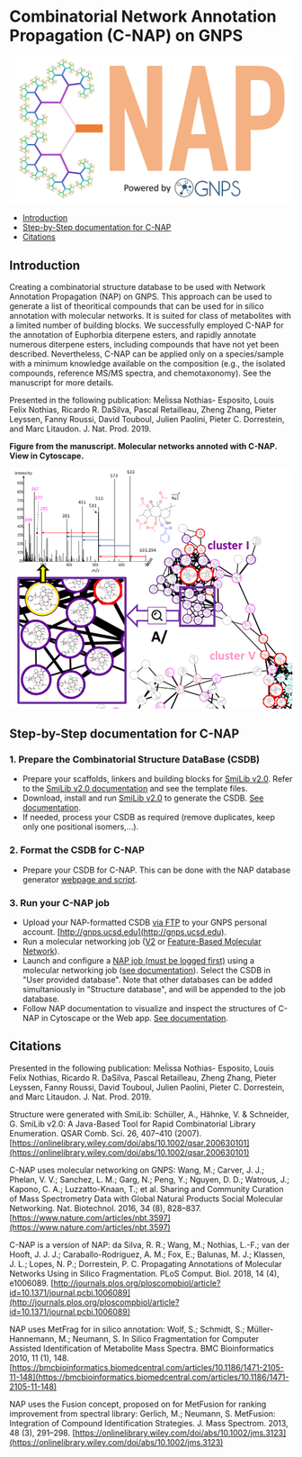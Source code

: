 # Combinatorial Network Annotation Propagation (C-NAP) on GNPS

<img src="IMG/C-NAP_logo_small.png"/>

* [Introduction](#introduction)
* [Step-by-Step documentation for C-NAP](#Step-by-Step_documentation_for_C-NAP)
* [Citations](#citations)

## Introduction

Creating a combinatorial structure database to be used with Network Annotation Propagation (NAP) on GNPS. This approach can be used to generate a list of theoritical compounds that can be used for in silico annotation with molecular networks. It is suited for class of metabolites with a limited number of building blocks. We successfully employed C-NAP for the annotation of Euphorbia diterpene esters, and rapidly annotate numerous diterpene esters, including compounds that have not yet been described. Nevertheless, C-NAP can be applied only on a species/sample with a minimum knowledge available on the composition (e.g., the isolated compounds, reference MS/MS spectra, and chemotaxonomy). See the manuscript for more details.

Presented in the following publication:
Meĺissa Nothias- Esposito, Louis Felix Nothias, Ricardo R. DaSilva, Pascal Retailleau, Zheng Zhang, Pieter Leyssen, Fanny Roussi, David Touboul, Julien Paolini, Pieter C. Dorrestein, and Marc Litaudon. J. Nat. Prod. 2019. 

**Figure from the manuscript. Molecular networks annoted with C-NAP. View in Cytoscape.**

<img src="IMG/C-NAP_manuscript_subfigure.png"/>

## Step-by-Step documentation for C-NAP
### 1. Prepare the Combinatorial Structure DataBase (CSDB)
- Prepare your scaffolds, linkers and building blocks for [SmiLib v2.0](http://melolab.org/smilib/). Refer to the [SmiLib v2.0 documentation](http://melolab.org/smilib/SmiLib_v2.0.pdf) and see the template files.
- Download, install and run [SmiLib v2.0](http://melolab.org/smilib/) to generate the CSDB. [See documentation](http://melolab.org/smilib/SmiLib_v2.0.pdf).
- If needed, process your CSDB as required (remove duplicates, keep only one positional isomers,...).

### 2. Format the CSDB for C-NAP
- Prepare your CSDB for C-NAP. This can be done with the NAP database generator [webpage and script](https://github.com/DorresteinLaboratory/NAP_ProteoSAFe/#creating-a-custom-database).

### 3. Run your C-NAP job
- Upload your NAP-formatted CSDB [via FTP](https://ccms-ucsd.github.io/GNPSDocumentation/fileupload/) to your GNPS personal account. [http://gnps.ucsd.edu](http://gnps.ucsd.edu). 
- Run a molecular networking job ([V2](https://ccms-ucsd.github.io/GNPSDocumentation/networking/) or [Feature-Based Molecular Network](https://ccms-ucsd.github.io/GNPSDocumentation/featurebasedmolecularnetworking/)).
- Launch and configure a [NAP job (must be logged first)](https://proteomics2.ucsd.edu/ProteoSAFe/?params={%22workflow%22:%22NAP_CCMS2%22}) using a molecular networking job ([see documentation](https://ccms-ucsd.github.io/GNPSDocumentation/nap/)). Select the CSDB in "User provided database". Note that other databases can be added simultaniously in "Structure database", and will be appended to the job database.
- Follow NAP documentation to visualize and inspect the structures of C-NAP in Cytoscape or the Web app. [See documentation](https://ccms-ucsd.github.io/GNPSDocumentation/nap/).

## Citations
Presented in the following publication:
Meĺissa Nothias- Esposito, Louis Felix Nothias, Ricardo R. DaSilva, Pascal Retailleau, Zheng Zhang, Pieter Leyssen, Fanny Roussi, David Touboul, Julien Paolini, Pieter C. Dorrestein, and Marc Litaudon. J. Nat. Prod. 2019. 

Structure were generated with SmiLib:
Schüller, A., Hähnke, V. & Schneider, G. SmiLib v2.0: A Java-Based Tool for Rapid Combinatorial Library Enumeration. QSAR Comb. Sci. 26, 407–410 (2007).
[https://onlinelibrary.wiley.com/doi/abs/10.1002/qsar.200630101](https://onlinelibrary.wiley.com/doi/abs/10.1002/qsar.200630101)

C-NAP uses molecular networking on GNPS:
 Wang, M.; Carver, J. J.; Phelan, V. V.; Sanchez, L. M.; Garg, N.; Peng, Y.; Nguyen, D. D.; Watrous, J.; Kapono, C. A.; Luzzatto-Knaan, T.; et al. Sharing and Community Curation of Mass Spectrometry Data with Global Natural Products Social Molecular Networking. Nat. Biotechnol. 2016, 34 (8), 828–837. [https://www.nature.com/articles/nbt.3597](https://www.nature.com/articles/nbt.3597)

C-NAP is a version of NAP: 
da Silva, R. R.; Wang, M.; Nothias, L.-F.; van der Hooft, J. J. J.; Caraballo-Rodríguez, A. M.; Fox, E.; Balunas, M. J.; Klassen, J. L.; Lopes, N. P.; Dorrestein, P. C. Propagating Annotations of Molecular Networks Using in Silico Fragmentation. PLoS Comput. Biol. 2018, 14 (4), e1006089. [http://journals.plos.org/ploscompbiol/article?id=10.1371/journal.pcbi.1006089](http://journals.plos.org/ploscompbiol/article?id=10.1371/journal.pcbi.1006089)

NAP uses MetFrag for in silico annotation:
Wolf, S.; Schmidt, S.; Müller-Hannemann, M.; Neumann, S. In Silico Fragmentation for Computer Assisted Identification of Metabolite Mass Spectra. BMC Bioinformatics 2010, 11 (1), 148. [https://bmcbioinformatics.biomedcentral.com/articles/10.1186/1471-2105-11-148](https://bmcbioinformatics.biomedcentral.com/articles/10.1186/1471-2105-11-148)

NAP uses the Fusion concept, proposed on for MetFusion for ranking improvement from spectral library: 
Gerlich, M.; Neumann, S. MetFusion: Integration of Compound Identification Strategies. J. Mass Spectrom. 2013, 48 (3), 291–298. [https://onlinelibrary.wiley.com/doi/abs/10.1002/jms.3123](https://onlinelibrary.wiley.com/doi/abs/10.1002/jms.3123)
